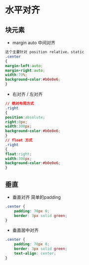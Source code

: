 # 水平对齐

 ## 块元素

 -   margin auto 中间对齐
```css
这个主要针对 position relative，static 
.center 
{ 
margin-left:auto; 
margin-right:auto; 
width:70%; 
background-color:#b0e0e6; 
}
```
- 右对齐 / 左对齐
```css
// 绝对布局方式
.right 
{ 
position:absolute; 
right:0px; 
width:300px; 
background-color:#b0e0e6; 
}
// float 方式
.right 
{ 
float:right; 
width:300px; 
background-color:#b0e0e6; 
}
```


## 垂直
 - 垂直对齐 简单的padding
```css
.center {
    padding: 70px 0;
    border: 3px solid green;
}
```

- 垂直居中对齐
```css
.center {
    padding: 70px 0;
    border: 3px solid green;
    text-align: center;
}

```